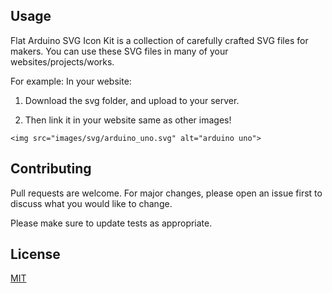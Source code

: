 
## Usage

Flat Arduino SVG Icon Kit is a collection of carefully crafted SVG files for makers. 
You can use these SVG files in many of your websites/projects/works.

For example:
In your website:

1. Download the svg folder, and upload to your server.

2. Then link it in your website same as other images!

```
<img src="images/svg/arduino_uno.svg" alt="arduino uno">
```

## Contributing
Pull requests are welcome. For major changes, please open an issue first to discuss what you would like to change.

Please make sure to update tests as appropriate.

## License
[MIT](https://choosealicense.com/licenses/mit/)
